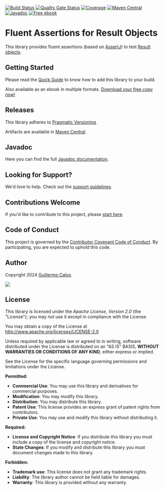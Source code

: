 
[![Build Status][BADGE_BUILD_STATUS]][BUILD_STATUS]
[![Quality Gate Status][BADGE_QUALITY_GATE]][QUALITY_GATE]
[![Coverage][BADGE_CODE_COVERAGE]][CODE_COVERAGE]
[![Maven Central][BADGE_ARTIFACTS]][ARTIFACTS]
[![Javadoc][BADGE_JAVADOC]][JAVADOC]
[![Free ebook][BADGE_GUIDE_BOOK]][GUIDE_BOOK]

# Fluent Assertions for Result Objects

This library provides fluent assertions (based on [AssertJ][ASSERTJ]) to test [Result objects][RESULT].


## Getting Started

Please read the [Quick Guide][QUICK_GUIDE] to know how to add this library to your build.

Also available as an ebook in multiple formats. [Download your free copy now!][GUIDE_BOOK]


## Releases

This library adheres to [Pragmatic Versioning][PRAGVER].

Artifacts are available in [Maven Central][ARTIFACTS].


## Javadoc

Here you can find the full [Javadoc documentation][JAVADOC].


## Looking for Support?

We'd love to help. Check out the [support guidelines][SUPPORT].


## Contributions Welcome

If you'd like to contribute to this project, please [start here][CONTRIBUTING].


## Code of Conduct

This project is governed by the [Contributor Covenant Code of Conduct][CODE_OF_CONDUCT].
By participating, you are expected to uphold this code.


## Author

Copyright 2024 [Guillermo Calvo][AUTHOR].

[![][GUILLERMO_IMAGE]][GUILLERMO]


## License

This library is licensed under the *Apache License, Version 2.0* (the "License");
you may not use it except in compliance with the License.

You may obtain a copy of the License at <http://www.apache.org/licenses/LICENSE-2.0>

Unless required by applicable law or agreed to in writing, software distributed under the License
is distributed on an "AS IS" BASIS, **WITHOUT WARRANTIES OR CONDITIONS OF ANY KIND**, either express or implied.

See the License for the specific language governing permissions and limitations under the License.


**Permitted:**

- **Commercial Use**: You may use this library and derivatives for commercial purposes.
- **Modification**: You may modify this library.
- **Distribution**: You may distribute this library.
- **Patent Use**: This license provides an express grant of patent rights from contributors.
- **Private Use**: You may use and modify this library without distributing it.

**Required:**

- **License and Copyright Notice**: If you distribute this library you must include a copy of the license and copyright
  notice.
- **State Changes**: If you modify and distribute this library you must document changes made to this library.

**Forbidden:**

- **Trademark use**: This license does not grant any trademark rights.
- **Liability**: The library author cannot be held liable for damages.
- **Warranty**: This library is provided without any warranty.


[ARTIFACTS]:                    https://central.sonatype.com/artifact/com.leakyabstractions/result-assertj/
[ASSERTJ]:                      https://assertj.github.io/doc/
[AUTHOR]:                       https://github.com/guillermocalvo/
[BADGE_ARTIFACTS]:              https://img.shields.io/maven-central/v/com.leakyabstractions/result-assertj
[BADGE_BUILD_STATUS]:           https://github.com/leakyabstractions/result-assertj/workflows/Build/badge.svg
[BADGE_CODE_COVERAGE]:          https://sonarcloud.io/api/project_badges/measure?project=LeakyAbstractions_result-assertj&metric=coverage
[BADGE_GUIDE_BOOK]:             https://img.shields.io/badge/Free_book-444?logo=leanpub
[BADGE_JAVADOC]:                https://javadoc.io/badge2/com.leakyabstractions/result-assertj/javadoc.svg
[BADGE_QUALITY_GATE]:           https://sonarcloud.io/api/project_badges/measure?project=LeakyAbstractions_result-assertj&metric=alert_status
[BUILD_STATUS]:                 https://github.com/LeakyAbstractions/result-assertj/actions?query=workflow%3ABuild
[CODE_COVERAGE]:                https://sonarcloud.io/component_measures?id=LeakyAbstractions_result-assertj&metric=coverage&view=list
[CODE_OF_CONDUCT]:              https://github.com/LeakyAbstractions/.github/blob/main/CODE_OF_CONDUCT.md
[CONTRIBUTING]:                 https://github.com/LeakyAbstractions/.github/blob/main/CONTRIBUTING.md
[GUIDE_BOOK]:                   https://leanpub.com/result/
[GUILLERMO]:                    https://guillermo.dev/
[GUILLERMO_IMAGE]:              https://guillermo.dev/assets/images/thumb.png
[JAVADOC]:                      https://javadoc.io/doc/com.leakyabstractions/result-assertj/
[PRAGVER]:                      https://pragver.github.io/
[QUALITY_GATE]:                 https://sonarcloud.io/dashboard?id=LeakyAbstractions_result-assertj
[QUICK_GUIDE]:                  https://result.leakyabstractions.com/add-ons/assertj
[RESULT]:                       https://result.leakyabstractions.com/
[SUPPORT]:                      https://github.com/LeakyAbstractions/.github/blob/main/SUPPORT.md
